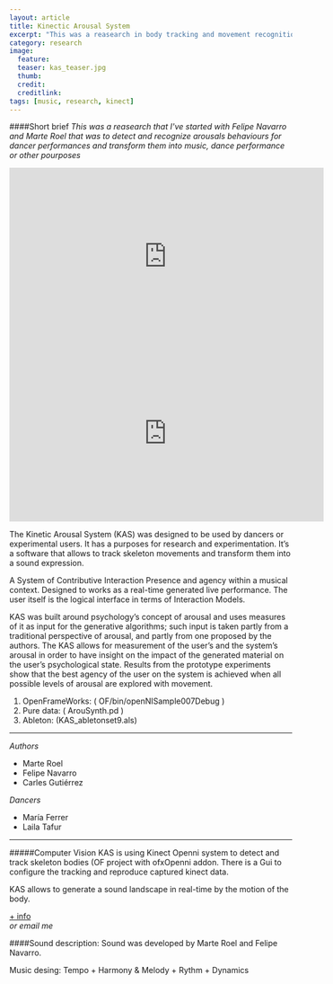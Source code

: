 ```yaml
---
layout: article
title: Kinectic Arousal System
excerpt: "This was a reasearch in body tracking and movement recognition for dance performances, music"
category: research
image: 
  feature:
  teaser: kas_teaser.jpg
  thumb: 
  credit: 
  creditlink: 
tags: [music, research, kinect]
---
```



####Short brief 
*This was a reasearch that I've started with Felipe Navarro and Marte Roel that was to detect and recognize arousals behaviours for dancer performances and transform them into music, dance performance or other pourposes*


<iframe width="560" height="315" src="https://www.youtube.com/embed/CS_O_ozSJ6Y" frameborder="0" allowfullscreen></iframe>

<iframe width="560" height="315" src="https://www.youtube.com/embed/cUL0NvuvcsQ" frameborder="0" allowfullscreen></iframe>

The Kinetic Arousal System (KAS) was designed to be used by dancers or experimental users. It has a purposes for research and experimentation. It’s a software that allows to track skeleton movements and transform them into a sound expression.

A System of Contributive Interaction Presence and agency within a musical context.
Designed to works as a real-time generated live performance.
The user itself is the logical interface in terms of Interaction Models.

KAS was built around psychology’s concept of arousal and uses measures of it as input for the generative algorithms; such input is taken partly from a traditional perspective of arousal, and partly from one proposed by the authors. The KAS allows for measurement of the user’s and the system’s arousal in order to have insight on the impact of the generated material on the user’s psychological state. Results from the prototype experiments show that the best agency of the user on the system is achieved when all possible levels of arousal are explored with movement.

1. OpenFrameWorks: ( OF/bin/openNISample007Debug )
2. Pure data: ( ArouSynth.pd )
3. Ableton: (KAS_abletonset9.als)

***

*Authors*

- Marte Roel
- Felipe Navarro
- Carles Gutiérrez


*Dancers*  

- María Ferrer
- Laila Tafur

------

#####Computer Vision
KAS is using Kinect Openni system to detect and track skeleton bodies (OF project with ofxOpenni addon. There is a Gui to configure the tracking and reproduce captured kinect data. 

KAS allows to generate a sound landscape in real-time by the motion of the body.

[+ info](https://kinecticarousalsystem.wordpress.com "KAS wordpress")<br/>
*or email me*

####Sound description:
Sound was developed by Marte Roel and Felipe Navarro.

Music desing:
Tempo + Harmony & Melody + Rythm  + Dynamics
